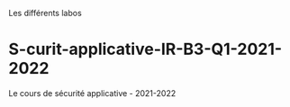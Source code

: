 Les différents labos

# S-curit-applicative-IR-B3-Q1-2021-2022
Le cours de sécurité applicative  - 2021-2022
